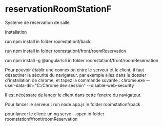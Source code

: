 # reservationRoomStationF
Système de réservation de salle.

Installation

run npm install in folder roomstationf/back

run npm install in folder roomstationf/front/roomReservation

run npm install -g @angular/cli in folder roomstationf/front/roomReservation

Pour pouvoir établir une connexion entre le serveur et le client, il faut désactiver la sécurité du navigateur.
par exemple allez dans le dossier d'installation de chrome, et tapez la commande suvante :
chrome.exe --user-data-dir="C:/Chrome dev session" --disable-web-security

Il est nécéssare de lancer le client dans cette fenetre du navigateur.

Pour lancer le serveur :
run node app.js in folder roomstationf/back

pour lancer le client:
un ng serve --open in folder roomstationf/front/roomReservation
